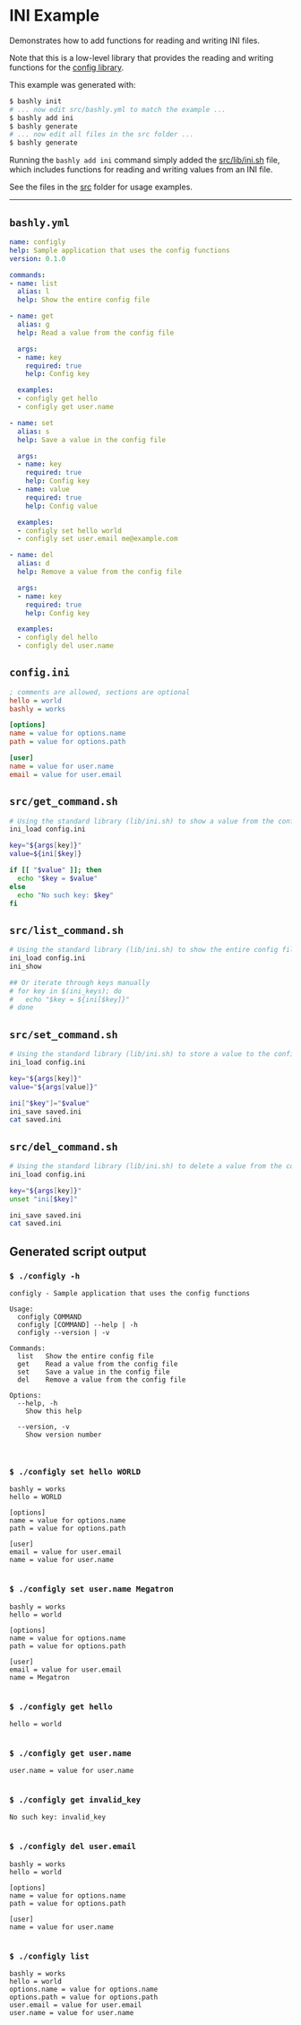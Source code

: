 # INI Example

Demonstrates how to add functions for reading and writing INI files.

Note that this is a low-level library that provides the reading and writing
functions for the [config library](https://github.com/DannyBen/bashly/tree/master/examples/config#readme).

This example was generated with:

```bash
$ bashly init
# ... now edit src/bashly.yml to match the example ...
$ bashly add ini
$ bashly generate
# ... now edit all files in the src folder ...
$ bashly generate
```

Running the `bashly add ini` command simply added the
[src/lib/ini.sh](src/lib/ini.sh) file, which includes functions for
reading and writing values from an INI file.

See the files in the [src](src) folder for usage examples.

<!-- include: config.ini src/get_command.sh src/list_command.sh src/set_command.sh src/del_command.sh -->

-----

## `bashly.yml`

```yaml
name: configly
help: Sample application that uses the config functions
version: 0.1.0

commands:
- name: list
  alias: l
  help: Show the entire config file

- name: get
  alias: g
  help: Read a value from the config file

  args:
  - name: key
    required: true
    help: Config key

  examples:
  - configly get hello
  - configly get user.name

- name: set
  alias: s
  help: Save a value in the config file

  args:
  - name: key
    required: true
    help: Config key
  - name: value
    required: true
    help: Config value

  examples:
  - configly set hello world
  - configly set user.email me@example.com

- name: del
  alias: d
  help: Remove a value from the config file

  args:
  - name: key
    required: true
    help: Config key

  examples:
  - configly del hello
  - configly del user.name
```

## `config.ini`

```ini
; comments are allowed, sections are optional
hello = world
bashly = works

[options]
name = value for options.name
path = value for options.path

[user]
name = value for user.name
email = value for user.email

```

## `src/get_command.sh`

```bash
# Using the standard library (lib/ini.sh) to show a value from the config
ini_load config.ini

key="${args[key]}"
value=${ini[$key]}

if [[ "$value" ]]; then
  echo "$key = $value"
else
  echo "No such key: $key"
fi

```

## `src/list_command.sh`

```bash
# Using the standard library (lib/ini.sh) to show the entire config file
ini_load config.ini
ini_show

## Or iterate through keys manually
# for key in $(ini_keys); do 
#   echo "$key = ${ini[$key]}"
# done
```

## `src/set_command.sh`

```bash
# Using the standard library (lib/ini.sh) to store a value to the config
ini_load config.ini

key="${args[key]}"
value="${args[value]}"

ini["$key"]="$value"
ini_save saved.ini
cat saved.ini

```

## `src/del_command.sh`

```bash
# Using the standard library (lib/ini.sh) to delete a value from the config
ini_load config.ini

key="${args[key]}"
unset "ini[$key]"

ini_save saved.ini
cat saved.ini


```


## Generated script output

### `$ ./configly -h`

```shell
configly - Sample application that uses the config functions

Usage:
  configly COMMAND
  configly [COMMAND] --help | -h
  configly --version | -v

Commands:
  list   Show the entire config file
  get    Read a value from the config file
  set    Save a value in the config file
  del    Remove a value from the config file

Options:
  --help, -h
    Show this help

  --version, -v
    Show version number



```

### `$ ./configly set hello WORLD`

```shell
bashly = works
hello = WORLD

[options]
name = value for options.name
path = value for options.path

[user]
email = value for user.email
name = value for user.name


```

### `$ ./configly set user.name Megatron`

```shell
bashly = works
hello = world

[options]
name = value for options.name
path = value for options.path

[user]
email = value for user.email
name = Megatron


```

### `$ ./configly get hello`

```shell
hello = world


```

### `$ ./configly get user.name`

```shell
user.name = value for user.name


```

### `$ ./configly get invalid_key`

```shell
No such key: invalid_key


```

### `$ ./configly del user.email`

```shell
bashly = works
hello = world

[options]
name = value for options.name
path = value for options.path

[user]
name = value for user.name


```

### `$ ./configly list`

```shell
bashly = works
hello = world
options.name = value for options.name
options.path = value for options.path
user.email = value for user.email
user.name = value for user.name


```



